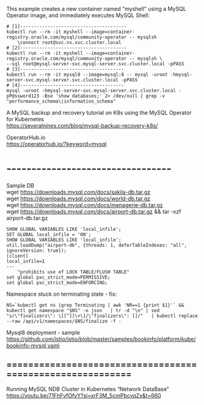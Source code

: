 This example creates a new container named "myshell" using a MySQL Operator image, and immediately executes MySQL Shell:
```
# [1]---------------------------------------
kubectl run --rm -it myshell --image=container-registry.oracle.com/mysql/community-operator -- mysqlsh
    \connect root@svc.ns.svc.cluster.local
# [2]---------------------------------------
kubectl run --rm -it myshell --image=container-registry.oracle.com/mysql/community-operator -- mysqlsh \
--sql root@mysql-server-svc.mysql-server.svc.cluster.local -pPASS
# [3]--------------------------------------
kubectl run --rm -it mysql8 --image=mysql:8 -- mysql -uroot -hmysql-server-svc.mysql-server.svc.cluster.local -pPASS
# [4]--------------------------------------
mysql -uroot -hmysql-server-svc.mysql-server.svc.cluster.local -pP@ssword123 -Bse 'show databases;' 2> /dev/null | grep -v "performance_schema\|information_schema"
```
A MySQL backup and recovery tutorial on K8s using the MySQL Operator for Kubernetes <br>
https://severalnines.com/blog/mysql-backup-recovery-k8s/

OperatorHub.io <br>
https://operatorhub.io/?keyword=mysql

# ---------------------------------<br>
Sample DB <br>
wget https://downloads.mysql.com/docs/sakila-db.tar.gz <br>
wget https://downloads.mysql.com/docs/world-db.tar.gz <br>
wget https://downloads.mysql.com/docs/menagerie-db.tar.gz <br>
wget https://downloads.mysql.com/docs/airport-db.tar.gz && tar -xzf airport-db.tar.gz<br>

```
SHOW GLOBAL VARIABLES LIKE 'local_infile';
SET GLOBAL local_infile = 'ON';
SHOW GLOBAL VARIABLES LIKE 'local_infile';
util.loadDump("airport-db", {threads: 1, deferTableIndexes: "all", ignoreVersion: true});
[client]
local_infile=1
---
    "prohibits use of LOCK TABLE/FLUSH TABLE"   
set global pxc_strict_mode=PERMISSIVE;
set global pxc_strict_mode=ENFORCING;

```
Namespace stuck on terminating state - fix:
```
NS=`kubectl get ns |grep Terminating | awk 'NR==1 {print $1}'` && kubectl get namespace "$NS" -o json   | tr -d "\n" | sed "s/\"finalizers\": \[[^]]\+\]/\"finalizers\": []/"   | kubectl replace --raw /api/v1/namespaces/$NS/finalize -f -
```
Mysql8 deployment - sample<br>
https://github.com/istio/istio/blob/master/samples/bookinfo/platform/kube/bookinfo-mysql.yaml




## ==========================================================
Running MySQL NDB Cluster in Kubernetes            “Network DataBase”
https://youtu.be/71FhFvfOfvY?si=xrF3M_5cmPbcyqZx&t=660




